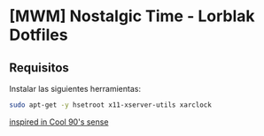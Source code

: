 # [MWM] Nostalgic Time - Lorblak Dotfiles

## Requisitos
Instalar las siguientes herramientas:
~~~bash
sudo apt-get -y hsetroot x11-xserver-utils xarclock
~~~

[inspired in Cool 90's sense](https://github.com/AlexisMtzGasca/mwm-arch-alexis)

